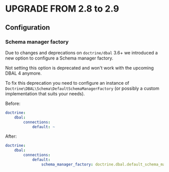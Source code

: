 UPGRADE FROM 2.8 to 2.9
=======================

Configuration
--------

### Schema manager factory

Due to changes and deprecations on `doctrine/dbal` 3.6+ we introduced a new option to configure a Schema manager factory.

Not setting this option is deprecated and won't work with the upcoming DBAL 4 anymore.

To fix this deprecation you need to configure an instance of `Doctrine\DBAL\Schema\DefaultSchemaManagerFactory` (or possibly a custom implementation that suits your needs).

Before:
```yaml
doctrine:
    dbal:
        connections:
            default: ~
```

After:
```yaml
doctrine:
    dbal:
        connections:
            default:
                schema_manager_factory: doctrine.dbal.default_schema_manager_factory
```


